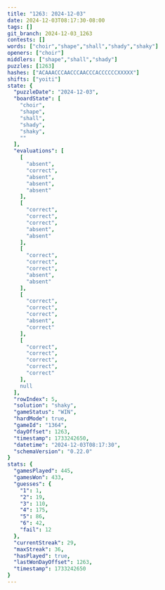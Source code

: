 ```yaml
---
title: "1263: 2024-12-03"
date: 2024-12-03T08:17:30-08:00
tags: []
git_branch: 2024-12-03_1263
contests: []
words: ["choir","shape","shall","shady","shaky"]
openers: ["choir"]
middlers: ["shape","shall","shady"]
puzzles: [1263]
hashes: ["ACAAACCCAACCCAACCCACCCCCCXXXXX"]
shifts: ["yoiti"]
state: {
  "puzzleDate": "2024-12-03",
  "boardState": [
    "choir",
    "shape",
    "shall",
    "shady",
    "shaky",
    ""
  ],
  "evaluations": [
    [
      "absent",
      "correct",
      "absent",
      "absent",
      "absent"
    ],
    [
      "correct",
      "correct",
      "correct",
      "absent",
      "absent"
    ],
    [
      "correct",
      "correct",
      "correct",
      "absent",
      "absent"
    ],
    [
      "correct",
      "correct",
      "correct",
      "absent",
      "correct"
    ],
    [
      "correct",
      "correct",
      "correct",
      "correct",
      "correct"
    ],
    null
  ],
  "rowIndex": 5,
  "solution": "shaky",
  "gameStatus": "WIN",
  "hardMode": true,
  "gameId": "1364",
  "dayOffset": 1263,
  "timestamp": 1733242650,
  "datetime": "2024-12-03T08:17:30",
  "schemaVersion": "0.22.0"
}
stats: {
  "gamesPlayed": 445,
  "gamesWon": 433,
  "guesses": {
    "1": 1,
    "2": 19,
    "3": 110,
    "4": 175,
    "5": 86,
    "6": 42,
    "fail": 12
  },
  "currentStreak": 29,
  "maxStreak": 36,
  "hasPlayed": true,
  "lastWonDayOffset": 1263,
  "timestamp": 1733242650
}
---
```

<!-- more -->
